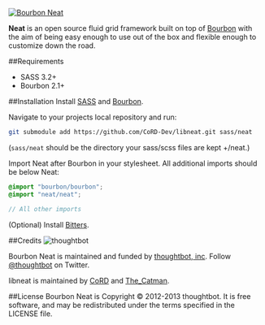 [![Bourbon Neat](http://neat.bourbon.io/images/logotype.svg)](http://neat.bourbon.io/)

**Neat** is an open source fluid grid framework built on top of [Bourbon](http://bourbon.io) with the aim of being easy enough to use out of the box and flexible enough to customize down the road.


##Requirements
- SASS 3.2+
- Bourbon 2.1+

##Installation
Install [SASS](http://sass-lang.com/) and [Bourbon](https://github.com/CoRD-Dev/libbourbon).

Navigate to your projects local repository and run:

```bash
git submodule add https://github.com/CoRD-Dev/libneat.git sass/neat
```
(`sass/neat` should be the directory your sass/scss files are kept +/neat.)

Import Neat after Bourbon in your stylesheet. 
All additional imports should be below Neat:

```scss
@import "bourbon/bourbon";
@import "neat/neat";

// All other imports
```

(Optional) Install [Bitters](https://github.com/CoRD-Dev/libbitters).


##Credits
![thoughtbot](http://thoughtbot.com/images/tm/logo.png)

Bourbon Neat is maintained and funded by [thoughtbot, inc](http://thoughtbot.com/). Follow [@thoughtbot](http://twitter.com/thoughtbot) on Twitter.

libneat is maintained by [CoRD](http://cord-dev.github.io/) and [The_Catman](http://catmanix.github.io/).

##License
Bourbon Neat is Copyright © 2012-2013 thoughtbot. It is free software, and may be redistributed under the terms specified in the LICENSE file.
